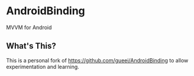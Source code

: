 AndroidBinding
==============

MVVM for Android

## What's This?

This is a personal fork of https://github.com/gueei/AndroidBinding to allow experimentation and learning.

